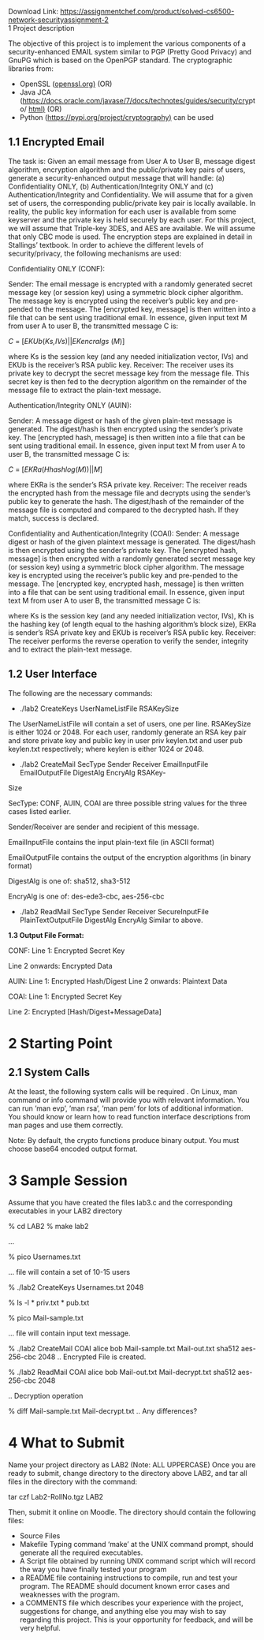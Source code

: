 Download Link: https://assignmentchef.com/product/solved-cs6500-network-securityassignment-2
<br>
1       Project description

The objective of this project is to implement the various components of a security-enhanced EMAIL system similar to PGP (Pretty Good Privacy) and GnuPG which is based on the OpenPGP standard. The cryptographic libraries from:

<ul>

 <li>OpenSSL (<a href="https://www.openssl.org/">openssl.org</a><a href="https://www.openssl.org/">)</a> (OR)</li>

 <li>Java JCA (<a href="https://docs.oracle.com/javase/7/docs/technotes/guides/security/crypto/CryptoSpec.html">https://docs.oracle.com/javase/7/docs/technotes/guides/security/cry</a>pto/ <a href="https://docs.oracle.com/javase/7/docs/technotes/guides/security/crypto/CryptoSpec.html">html</a><a href="https://docs.oracle.com/javase/7/docs/technotes/guides/security/crypto/CryptoSpec.html">)</a> (OR)</li>

 <li>Python (<a href="https://pypi.org/project/cryptography">https://pypi.org/project/cryptography</a><a href="https://pypi.org/project/cryptography">)</a> can be used</li>

</ul>

<h2>1.1      Encrypted Email</h2>

The task is: Given an email message from User A to User B, message digest algorithm, encryption algorithm and the public/private key pairs of users, generate a security-enhanced output message that will handle: (a) Confidentiality ONLY, (b) Authentication/Integrity ONLY and (c) Authentication/Integrity and Confidentiality. We will assume that for a given set of users, the corresponding public/private key pair is locally available. In reality, the public key information for each user is available from some keyserver and the private key is held securely by each user. For this project, we will assume that Triple-key 3DES, and AES are available. We will assume that only CBC mode is used. The encryption steps are explained in detail in Stallings’ textbook. In order to achieve the different levels of security/privacy, the following mechanisms are used:

Confidentiality ONLY (CONF):

Sender: The email message is encrypted with a randomly generated secret message key (or session key) using a symmetric block cipher algorithm. The message key is encrypted using the receiver’s public key and pre-pended to the message. The [encrypted key, message] is then written into a file that can be sent using traditional email. In essence, given input text M from user A to user B, the transmitted message C is:

<em>C </em>= [<em>E</em><em>KU</em><em>b</em>(<em>K</em><em>s</em><em>,IV</em><em>s</em>)||<em>E</em><em>Kencralgs         </em>(<em>M</em>)]

where Ks is the session key (and any needed initialization vector, IVs) and EKUb is the receiver’s RSA public key. Receiver: The receiver uses its private key to decrypt the secret message key from the message file. This secret key is then fed to the decryption algorithm on the remainder of the message file to extract the plain-text message.

Authentication/Integrity ONLY (AUIN):

Sender: A message digest or hash of the given plain-text message is generated. The digest/hash is then encrypted using the sender’s private key. The [encrypted hash, message] is then written into a file that can be sent using traditional email. In essence, given input text M from user A to user B, the transmitted message C is:

<em>C </em>= [<em>E</em><em>KR</em><em>a</em>(<em>H</em><em>hashlog</em>(<em>M</em>))||<em>M</em>]

where EKRa is the sender’s RSA private key. Receiver: The receiver reads the encrypted hash from the message file and decrypts using the sender’s public key to generate the hash. The digest/hash of the remainder of the message file is computed and compared to the decrypted hash. If they match, success is declared.

Confidentiality and Authentication/Integrity (COAI): Sender: A message digest or hash of the given plaintext message is generated. The digest/hash is then encrypted using the sender’s private key. The [encrypted hash, message] is then encrypted with a randomly generated secret message key (or session key) using a symmetric block cipher algorithm. The message key is encrypted using the receiver’s public key and pre-pended to the message. The [encrypted key, encrypted hash, message] is then written into a file that can be sent using traditional email. In essence, given input text M from user A to user B, the transmitted message C is:

where Ks is the session key (and any needed initialization vector, IVs), Kh is the hashing key (of length equal to the hashing algorithm’s block size), EKRa is sender’s RSA private key and EKUb is receiver’s RSA public key. Receiver: The receiver performs the reverse operation to verify the sender, integrity and to extract the plain-text message.

<h2>1.2      User Interface</h2>

The following are the necessary commands:

<ul>

 <li>./lab2 CreateKeys UserNameListFile RSAKeySize</li>

</ul>

The UserNameListFile will contain a set of users, one per line. RSAKeySize is either 1024 or 2048. For each user, randomly generate an RSA key pair and store private key and public key in user priv keylen.txt and user pub keylen.txt respectively; where keylen is either 1024 or 2048.

<ul>

 <li>./lab2 CreateMail SecType Sender Receiver EmailInputFile EmailOutputFile DigestAlg EncryAlg RSAKey-</li>

</ul>

Size

SecType: CONF, AUIN, COAI are three possible string values for the three cases listed earlier.

Sender/Receiver are sender and recipient of this message.

EmailInputFile contains the input plain-text file (in ASCII format)

EmailOutputFile contains the output of the encryption algorithms (in binary format)

DigestAlg is one of: sha512, sha3-512

EncryAlg is one of: des-ede3-cbc, aes-256-cbc

<ul>

 <li>./lab2 ReadMail SecType Sender Receiver SecureInputFile PlainTextOutputFile DigestAlg EncryAlg Similar to above.</li>

</ul>

<strong>1.3      Output File Format:</strong>

CONF: Line 1: Encrypted Secret Key

Line 2 onwards: Encrypted Data

AUIN: Line 1: Encrypted Hash/Digest Line 2 onwards: Plaintext Data

COAI: Line 1: Encrypted Secret Key

Line 2: Encrypted [Hash/Digest+MessageData]

<h1>2       Starting Point</h1>

<h2>2.1       System Calls</h2>

At the least, the following system calls will be required . On Linux, man command or info command will provide you with relevant information. You can run ’man evp’, ’man rsa’, ’man pem’ for lots of additional information. You should know or learn how to read function interface descriptions from man pages and use them correctly.

Note: By default, the crypto functions produce binary output. You must choose base64 encoded output format.

<h1>3         Sample Session</h1>

Assume that you have created the files lab3.c and the corresponding executables in your LAB2 directory

% cd LAB2 % make lab2

…

% pico Usernames.txt

… file will contain a set of 10-15 users

% ./lab2 CreateKeys Usernames.txt 2048

% ls -l * priv.txt * pub.txt

% pico Mail-sample.txt

… file will contain input text message.

% ./lab2 CreateMail COAI alice bob Mail-sample.txt Mail-out.txt sha512 aes-256-cbc 2048 .. Encrypted File is created.

% ./lab2 ReadMail COAI alice bob Mail-out.txt Mail-decrypt.txt sha512 aes-256-cbc 2048

.. Decryption operation

% diff Mail-sample.txt Mail-decrypt.txt .. Any differences?

<h1>4       What to Submit</h1>

Name your project directory as LAB2 (Note: ALL UPPERCASE) Once you are ready to submit, change directory to the directory above LAB2, and tar all files in the directory with the command:

tar czf Lab2-RollNo.tgz LAB2

Then, submit it online on Moodle. The directory should contain the following files:

<ul>

 <li>Source Files</li>

 <li>Makefile Typing command ‘make’ at the UNIX command prompt, should generate all the required executables.</li>

 <li>A Script file obtained by running UNIX command script which will record the way you have finally tested your program</li>

 <li>a README file containing instructions to compile, run and test your program. The README should document known error cases and weaknesses with the program.</li>

 <li>a COMMENTS file which describes your experience with the project, suggestions for change, and anything else you may wish to say regarding this project. This is your opportunity for feedback, and will be very helpful.</li>

</ul>



